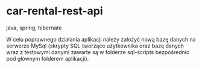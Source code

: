 # car-rental-rest-api
java, spring, hibernate

W celu poprawnego działania aplikacji należy założyć nową bazę danych na serwerze MySql (skrypty SQL tworzące użytkownika oraz bazę danych wraz z testowymi danymi
zawarte są w folderze sql-scripts bezpośrednio pod głównym folderem aplikacji).
